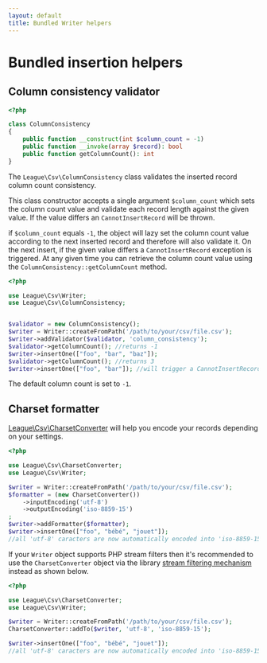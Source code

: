 ```yaml
---
layout: default
title: Bundled Writer helpers
---
```


# Bundled insertion helpers

## Column consistency validator

~~~php
<?php

class ColumnConsistency
{
    public function __construct(int $column_count = -1)
    public function __invoke(array $record): bool
    public function getColumnCount(): int
}
~~~

The `League\Csv\ColumnConsistency` class validates the inserted record column count consistency.

This class constructor accepts a single argument `$column_count` which sets the column count value and validate each record length against the given value. If the value differs an `CannotInsertRecord` will be thrown.

if `$column_count` equals `-1`, the object will lazy set the column count value according to the next inserted record and therefore will also validate it. On the next insert, if the given value differs a `CannotInsertRecord` exception is triggered.
At any given time you can retrieve the column count value using the `ColumnConsistency::getColumnCount` method.

~~~php
<?php

use League\Csv\Writer;
use League\Csv\ColumnConsistency;


$validator = new ColumnConsistency();
$writer = Writer::createFromPath('/path/to/your/csv/file.csv');
$writer->addValidator($validator, 'column_consistency');
$validator->getColumnCount(); //returns -1
$writer->insertOne(["foo", "bar", "baz"]);
$validator->getColumnCount(); //returns 3
$writer->insertOne(["foo", "bar"]); //will trigger a CannotInsertRecord exception
~~~

<p class="message-info">The default column count is set to <code>-1</code>.</p>

## Charset formatter

[League\Csv\CharsetConverter](/9.0/converter/charset/) will help you encode your records depending on your settings.

~~~php
<?php

use League\Csv\CharsetConverter;
use League\Csv\Writer;

$writer = Writer::createFromPath('/path/to/your/csv/file.csv');
$formatter = (new CharsetConverter())
    ->inputEncoding('utf-8')
    ->outputEncoding('iso-8859-15')
;
$writer->addFormatter($formatter);
$writer->insertOne(["foo", "bébé", "jouet"]);
//all 'utf-8' caracters are now automatically encoded into 'iso-8859-15' charset
~~~

If your `Writer` object supports PHP stream filters then it's recommended to use the `CharsetConverter` object via the library [stream filtering mechanism](/9.0/connections/filters/) instead as shown below.

~~~php
<?php

use League\Csv\CharsetConverter;
use League\Csv\Writer;

$writer = Writer::createFromPath('/path/to/your/csv/file.csv');
CharsetConverter::addTo($writer, 'utf-8', 'iso-8859-15');

$writer->insertOne(["foo", "bébé", "jouet"]);
//all 'utf-8' caracters are now automatically encoded into 'iso-8859-15' charset
~~~